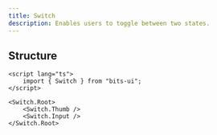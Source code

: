 ```yaml
---
title: Switch
description: Enables users to toggle between two states.
---
```


## Structure

```svelte
<script lang="ts">
	import { Switch } from "bits-ui";
</script>

<Switch.Root>
	<Switch.Thumb />
	<Switch.Input />
</Switch.Root>
```
